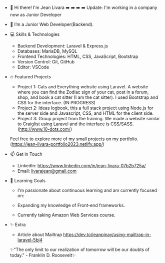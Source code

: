 - 👋 Hi there! I'm Jean Livara
  ➡️  ➡️  ➡️  ➡️ Update: I'm working in a company now as Junior Developer 
- 🌱 I’m a Junior Web Developer(Backend).

- 💻 Skills & Technologies
  - Backend Development: Laravel & Express.js
  - Databases: MariaDB, MySQL
  - Frontend Technologies: HTML, CSS, JavaScript, Bootstrap
  - Version Control: Git, GitHub
  - Editor: VSCode
  
- 🔥 Featured Projects
   - Project 1: Cats and Everything website using Laravel. A website where you can find the Zodiac sign of your cat, post in a forum, shop, and book a cat sitter (I am the cat sitter). I used Bootstrap and CSS for the interface. (IN PROGRESS)
   - Project 2: Ideas logbook, this a full stack project using Node.js for the server side and Javascript, CSS, and HTML for the client side.
   - Project 3: Group project from the training. We made a website similar to Craiglist using Laravel and the interface is CSS/SASS. (http://www.10-dots.com/)
  
  Feel free to explore more of my small projects on my portfolio.(https://jean-livara-portfolio2023.netlify.app/)

- 📫 Get in Touch
  - LinkedIn: https://www.linkedin.com/in/jean-livara-07b2b725a/
  - Email: livarajean@gmail.com

- 🌱 Learning Goals
  - I'm passionate about continuous learning and am currently focused on:
  
  - Expanding my knowledge of Front-end frameworks.
  - Currently taking Amazon Web Services course.

- ✨ Extra
  - Article about Mailtrap https://dev.to/jeanpinay/using-mailtrap-in-laravel-5bj4 
  

  ✨"The only limit to our realization of tomorrow will be our doubts of today." - Franklin D. Roosevelt✨
  

